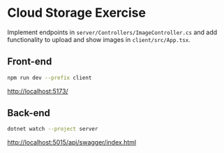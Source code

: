# Cloud Storage Exercise

Implement endpoints in `server/Controllers/ImageController.cs` and add
functionality to upload and show images in `client/src/App.tsx`.

## Front-end

```sh
npm run dev --prefix client
```

<http://localhost:5173/>

## Back-end

```sh
dotnet watch --project server
```

<http://localhost:5015/api/swagger/index.html>
